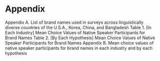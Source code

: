# Appendix
Appendix A. List of brand names used in surveys across linguistically diverse countries of the U.S.A., Korea, China, and Bangladesh
     Table 1. [In Each Industry] Mean Choice Values of Native Speaker Participants for Brand Names
     Table 2. [By Each Hypothesis] Mean Choice Values of Native Speaker Participants for Brand Names
Appendix B. Mean choice values of native speaker participants for brand names in each industry and by each hypothesis
